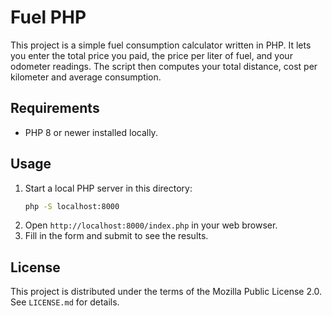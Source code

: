# Fuel PHP

This project is a simple fuel consumption calculator written in PHP. It lets you enter the total price you paid, the price per liter of fuel, and your odometer readings. The script then computes your total distance, cost per kilometer and average consumption.

## Requirements
* PHP 8 or newer installed locally.

## Usage
1. Start a local PHP server in this directory:
   ```bash
   php -S localhost:8000
   ```
2. Open `http://localhost:8000/index.php` in your web browser.
3. Fill in the form and submit to see the results.

## License
This project is distributed under the terms of the Mozilla Public License 2.0. See `LICENSE.md` for details.
